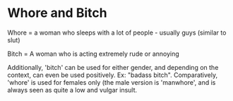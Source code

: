 #  Whore and Bitch

Whore = a woman who sleeps with a lot of people - usually guys (similar to slut)

Bitch = A woman who is acting extremely rude or annoying

Additionally, 'bitch' can be used for either gender, and depending on the context, can even be used positively. Ex: "badass bitch". Comparatively, 'whore' is used for females only (the male version is 'manwhore', and is always seen as quite a low and vulgar insult.